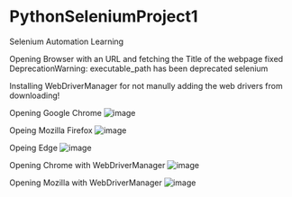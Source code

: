 # PythonSeleniumProject1
 Selenium Automation Learning

Opening Browser with an URL and fetching the Title of the webpage
fixed DeprecationWarning: executable_path has been deprecated selenium

Installing WebDriverManager for not manully adding the web drivers from downloading!

Opening Google Chrome
![image](https://user-images.githubusercontent.com/64194233/202188294-6b875ced-192e-48f0-8a9a-446739706d02.png)

Opeing Mozilla Firefox
![image](https://user-images.githubusercontent.com/64194233/202188447-0fea34e2-61ef-4136-86a0-1f0324e3dbf6.png)

Opeing Edge
![image](https://user-images.githubusercontent.com/64194233/202188486-4d495091-58de-48d6-a65e-bd8ae271b26f.png)

Opening Chrome with WebDriverManager
![image](https://user-images.githubusercontent.com/64194233/202188554-48c17881-ccdc-46b0-9773-f6c569ef15dc.png)

Opening Mozilla with WebDriverManager
![image](https://user-images.githubusercontent.com/64194233/202188638-33b4c2f3-326e-44ee-a6d8-9a11a82d42f8.png)

